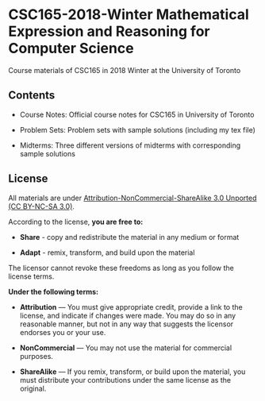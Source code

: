 # CSC165-2018-Winter Mathematical Expression and Reasoning for Computer Science
Course materials of CSC165 in 2018 Winter at the University of Toronto

## Contents
- Course Notes: Official course notes for CSC165 in University of Toronto

- Problem Sets: Problem sets with sample solutions (including my tex file)

- Midterms: Three different versions of midterms with corresponding sample solutions

## License

All materials are under [Attribution-NonCommercial-ShareAlike 3.0 Unported (CC BY-NC-SA 3.0)](https://creativecommons.org/licenses/by-nc-sa/3.0/deed.en).

According to the license, **you are free to:**
- **Share** - copy and redistribute the material in any medium or format

- **Adapt** - remix, transform, and build upon the material

The licensor cannot revoke these freedoms as long as you follow the license terms. 

**Under the following terms:**
- **Attribution** — You must give appropriate credit, provide a link to the license, and indicate if changes were made. You may do so in any reasonable manner, but not in any way that suggests the licensor endorses you or your use.

- **NonCommercial** — You may not use the material for commercial purposes.

- **ShareAlike** — If you remix, transform, or build upon the material, you must distribute your contributions under the same license as the original.
